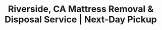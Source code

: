 ---
layout: location.njk
title: "Riverside, CA Mattress Removal & Disposal Service | Next-Day Pickup"
permalink: "/mattress-removal/california/riverside/"
description: "Professional mattress removal in Riverside, CA. Licensed disposal service with next-day pickup. Eco-friendly recycling for $125-180. Serving all Riverside neighborhoods."
state: "California"
city: "Riverside"
stateSlug: "california"
tier: 2
coordinates: 
  lat: 33.9533
  lng: -117.3962
serviceArea: "Riverside County"
zipCodes: ["92501", "92502", "92503", "92504", "92505", "92506", "92507", "92508", "92509", "92513", "92514", "92516", "92517", "92518", "92519", "92521", "92522"]
phoneNumber: "720-263-6094"
pricing:
  startingPrice: 125
  single: 125
  queen: 155
  king: 180
neighborhoods:
  - name: "Downtown Riverside"
    zipCodes: ["92501"]
  - name: "Canyon Crest"
    zipCodes: ["92507", "92519"]
  - name: "University"
    zipCodes: ["92507", "92521"]
  - name: "Mission Grove"
    zipCodes: ["92508"]
  - name: "Alessandro Heights"
    zipCodes: ["92508"]
  - name: "Magnolia Center"
    zipCodes: ["92506"]
  - name: "Northside"
    zipCodes: ["92501", "92506"]
  - name: "Wood Streets"
    zipCodes: ["92506"]
  - name: "Riverside Plaza"
    zipCodes: ["92503"]
  - name: "Eastside"
    zipCodes: ["92503", "92504"]
  - name: "Victoria"
    zipCodes: ["92504"]
  - name: "Hunter Industrial Park"
    zipCodes: ["92509"]
  - name: "Orangecrest"
    zipCodes: ["92508", "92509"]
  - name: "La Sierra"
    zipCodes: ["92505"]
  - name: "Hawarden Hills"
    zipCodes: ["92505"]
  - name: "Airport"
    zipCodes: ["92504"]
  - name: "Casa Blanca"
    zipCodes: ["92504"]
  - name: "Arlanza"
    zipCodes: ["92503"]
  - name: "Sycamore Canyon"
    zipCodes: ["92508"]
  - name: "Box Springs Mountain"
    zipCodes: ["92507"]
nearbyCities:
  - name: "Los Angeles"
    slug: "los-angeles"
    state: "California"
    stateSlug: "california"
  - name: "San Diego"
    slug: "san-diego" 
    state: "California"
    stateSlug: "california"
  - name: "Sacramento"
    slug: "sacramento"
    state: "California"
    stateSlug: "california"
businessInfo:
  businessName: "A Bedder World - Riverside"
  streetAddress: "Riverside, CA"
  addressLocality: "Riverside" 
  addressRegion: "CA"
  postalCode: "92501"
pageContent:
  heroTitle: "Professional Mattress Removal in Riverside, California"
  heroSubtitle: "Licensed disposal service with next-day pickup across all Riverside neighborhoods. Eco-friendly recycling "
  
  whyChooseSection:
    title: "Why Riverside Residents Choose Our Service"
    content: "Riverside's inland location and hot, dry climate create unique mattress challenges that coastal California cities don't face. Summer temperatures regularly exceed 100°F, causing mattresses to break down faster and making them harder to handle. Our team specializes in Riverside's specific conditions - from navigating the 60 and 215 freeway traffic patterns that affect scheduling, to understanding how the Santa Ana winds impact pickup timing. We work efficiently in Riverside's extreme heat and coordinate around UCR's academic calendar when student housing generates peak demand during move-out periods."
  
  serviceAreasTitle: "Service Coverage Across Riverside" 
  serviceAreasContent: "Riverside's geography spans from the Santa Ana River bottom lands to foothills approaching the San Bernardino Mountains, creating distinct pickup challenges. Downtown's historic Mission Inn district has narrow streets and limited parking that require special coordination. The Box Springs Mountains area demands 4WD access for some properties. UCR campus housing presents bulk pickup challenges during June move-outs when thousands of students vacate simultaneously. Our team navigates Riverside's notorious traffic bottlenecks on the 91/60 interchange and times pickups to avoid UC Riverside football game days when parking becomes impossible near campus."
  
  howItWorksTitle: "Simple Riverside Mattress Removal Process"
  howItWorksSteps:
    - title: "Schedule Your Pickup"
      content: "Book online or call (720) 263-6094. We'll confirm your Riverside address and coordinate timing that works for your schedule."
    - title: "Next-Day Service"
      content: "Our licensed team arrives at your location with all necessary equipment to safely remove mattresses from any floor or tight space."
    - title: "Responsible Disposal"
      content: "We transport your mattresses to certified recycling facilities that meet Riverside County environmental standards."
  
  pricingTitle: "Transparent Riverside Mattress Removal Pricing"
  pricingSubtitle: "No hidden fees. Price includes pickup, transport, and eco-friendly disposal."
  
  aboutServiceTitle: "Riverside's Trusted Mattress Disposal Service"
  aboutServiceContent: "Riverside's mattress disposal challenges stem from its role as an inland transportation hub where the 10, 60, 91, and 215 freeways converge. This creates both opportunities and complications - we can efficiently reach customers but must navigate some of California's worst traffic. Riverside's desert climate accelerates mattress deterioration through extreme temperature swings (winter lows near freezing, summer highs over 110°F). The city's rapid growth from 275,000 to over 330,000 residents has created a mix of 1950s ranch homes with narrow hallways, modern master-planned communities with HOA restrictions, and dense student housing near UCR. We've adapted our service to handle everything from historic citrus grove worker housing to luxury developments in the foothills."
  
  faqsTitle: "Riverside Mattress Removal Questions"
  faqs:
    - question: "How quickly can you pick up mattresses in Riverside?"
      answer: "We offer next-day pickup service throughout Riverside. Schedule online or call (720) 263-6094 and we'll confirm availability for your preferred time."
    - question: "Do you handle mattress removal from apartments near UC Riverside?"
      answer: "Yes, we regularly service student housing and apartments throughout the university area. Our team has experience with dorm-style buildings, multi-story complexes, and narrow staircases common in campus housing."
    - question: "What's included in your Riverside service pricing?"
      answer: "Our flat-rate pricing includes pickup from your location, safe transport, and eco-friendly disposal at certified recycling facilities. No hidden fees or surcharges."
    - question: "Can you access homes in Riverside's hillside neighborhoods?"
      answer: "Absolutely. We service all areas of Riverside, including hillside developments like Canyon Crest and Alessandro Heights. Our team comes equipped for challenging access situations."
    - question: "Do you serve gated communities in Riverside?"
      answer: "Yes, we coordinate with HOAs and security teams in gated communities throughout areas like Mission Grove and Hunter Industrial Park. We handle access protocols professionally."
    - question: "Are you licensed for mattress disposal in Riverside County?"
      answer: "Yes, we maintain all required licensing for waste transport and disposal in Riverside County. We partner only with certified recycling facilities."
    - question: "What payment methods do you accept in Riverside?"
      answer: "We accept all major credit cards, debit cards, and cash payment upon completion of service."
    - question: "Do you remove mattresses from businesses in Riverside?"
      answer: "Yes, we serve residential and commercial clients throughout Riverside, including hotels, furniture stores, and property management companies."
  
  reviewsTitle: "What Riverside Customers Say"
  reviews:
    - name: "Marcus T."
      location: "Canyon Crest"
      rating: 5
      text: "Moving out of my apartment before graduation and needed three old mattresses gone fast. They showed up exactly when promised and handled the narrow stairwell like pros. Team was super efficient - in and out in 15 minutes. Worth every penny for the convenience."
    - name: "Sarah M."
      location: "Mission Grove"
      rating: 5  
      text: "Our HOA has strict pickup rules but these guys coordinated everything perfectly. They called ahead to confirm gate access and showed up right on time. Removed two mattresses from our upstairs bedroom without any issues. Professional and respectful of our property."
    - name: "David R."
      location: "La Sierra"
      rating: 5
      text: "Replaced our mattresses during a home renovation and needed the old ones gone immediately. Booked online and they picked up the same day we called. Team was careful around our construction work and didn't track any dirt through the house. Great local service."
  
  sidebarStats:
    mattressesRemoved: "1,247"
  
  heroDescription: "Professional mattress removal in Riverside - the City of Arts & Innovation. Serving from the Mission Inn Historic District to UCR campus housing, we handle Inland Empire's unique challenges including extreme heat, traffic convergence, and rapid suburban growth."
  
  aboutService: "Riverside presents unique mattress removal challenges as California's 12th largest city and Inland Empire hub. Our service adapts to Riverside's dramatic geography - from Santa Ana River flood plains to Box Springs Mountain foothills with elevation changes exceeding 1,000 feet. The city's boom-bust cycles created diverse housing stock: 1920s Mission Revival near downtown, post-WWII tract homes, 1980s subdivisions, and modern UCR student complexes. We coordinate with Riverside County's strict landfill diversion requirements and work within the city's limited waste transfer station capacity. Summer temperatures above 110°F require special handling protocols, while winter rains create access issues in hillside areas prone to slides."
  
  serviceAreasIntro: "Riverside's 81-square-mile area includes everything from dense urban core to rural-feeling foothills, each presenting unique pickup challenges:"
  
  environmentalImpact: "Riverside County operates under California's most stringent landfill diversion mandates, requiring 75% waste diversion by 2025. Our mattress recycling directly supports this goal by diverting materials that would otherwise consume valuable landfill space at the Lamb Canyon facility. Each Riverside mattress yields approximately 30 pounds of steel springs, 15 pounds of foam padding, and 8 pounds of fabric - all processed through certified facilities in nearby San Bernardino County. This local recycling loop reduces transportation emissions while supporting Inland Empire's growing green economy."
  
  regulationsCompliance: "Riverside County's Waste Management Department enforces strict mattress disposal protocols under Municipal Code Title 8. Illegal dumping carries fines up to $1,000, with enforcement cameras monitoring known dump sites along the Santa Ana River corridor and in Sycamore Canyon Park. Our service includes all required documentation, proper vehicle licensing, and coordination with county transfer stations. We maintain current permits for hazardous material transport (required for flame retardant-treated mattresses) and provide customers with proof of legal disposal."
  
  howItWorksScheduling: "Riverside's scheduling complexity requires local expertise. We avoid UCR move-out periods (early June, late August) when student demand peaks. Summer appointments before 10 AM or after 5 PM minimize exposure to extreme heat. We coordinate with Riverside Unified School District calendars to avoid traffic delays during school pickup times on major arterials like Magnolia Avenue and University Avenue."
  
  howItWorksService: "Riverside's challenging terrain and climate demand specialized protocols. Our trucks carry extra water for crew safety during summer months when pavement temperatures exceed 140°F. We use protective equipment for navigating steep driveways in foothills areas and maintain relationships with local tow services for vehicles that can't access hillside properties during rainy season. Our team understands Riverside's traffic patterns, avoiding the 91/215 interchange during peak hours and using alternate routes through Moreno Valley when necessary."
  
  howItWorksDisposal: "Mattresses collected in Riverside are transported to certified facilities within 50 miles to minimize environmental impact. We coordinate with El Sobrante Recycling in Corona and West Coast Mattress Recycling in Los Angeles, depending on material type and current capacity. All transport follows Riverside County's strict chain-of-custody requirements, with GPS tracking and timestamp documentation provided to customers upon request."
    
reviews:
  count: 127
  featured: [
    {
      "name": "Marcus T.",
      "author": "Marcus T.",
      "neighborhood": "Canyon Crest",
      "text": "Moving out of my apartment before graduation and needed three old mattresses gone fast. They showed up exactly when promised and handled the narrow stairwell like pros. Team was super efficient - in and out in 15 minutes. Worth every penny for the convenience."
    },
    {
      "name": "Sarah M.",
      "author": "Sarah M.",
      "neighborhood": "Mission Grove",
      "text": "Our HOA has strict pickup rules but these guys coordinated everything perfectly. They called ahead to confirm gate access and showed up right on time. Removed two mattresses from our upstairs bedroom without any issues. Professional and respectful of our property."
    },
    {
      "name": "David R.",
      "author": "David R.",
      "neighborhood": "La Sierra",
      "text": "Replaced our mattresses during a home renovation and needed the old ones gone immediately. Booked online and they picked up the same day we called. Team was careful around our construction work and didn't track any dirt through the house. Great local service."
    }
  ]
  
faqs: [
  {
    "question": "How quickly can you pick up mattresses in Riverside?",
    "answer": "We offer next-day pickup service throughout Riverside. Schedule online or call (720) 263-6094 and we'll confirm availability for your preferred time."
  },
  {
    "question": "Do you handle mattress removal from apartments near UC Riverside?",
    "answer": "Yes, we regularly service student housing and apartments throughout the university area. Our team has experience with dorm-style buildings, multi-story complexes, and narrow staircases common in campus housing."
  },
  {
    "question": "What's included in your Riverside service pricing?",
    "answer": "Our flat-rate pricing includes pickup from your location, safe transport, and eco-friendly disposal at certified recycling facilities. No hidden fees or surcharges."
  },
  {
    "question": "Can you access homes in Riverside's hillside neighborhoods?",
    "answer": "Absolutely. We service all areas of Riverside, including hillside developments like Canyon Crest and Alessandro Heights. Our team comes equipped for challenging access situations."
  },
  {
    "question": "Do you serve gated communities in Riverside?",
    "answer": "Yes, we coordinate with HOAs and security teams in gated communities throughout areas like Mission Grove and Hunter Industrial Park. We handle access protocols professionally."
  },
  {
    "question": "Are you licensed for mattress disposal in Riverside County?",
    "answer": "Yes, we maintain all required licensing for waste transport and disposal in Riverside County. We partner only with certified recycling facilities."
  },
  {
    "question": "What payment methods do you accept in Riverside?",
    "answer": "We accept all major credit cards, debit cards, and cash payment upon completion of service."
  },
  {
    "question": "Do you remove mattresses from businesses in Riverside?",
    "answer": "Yes, we serve residential and commercial clients throughout Riverside, including hotels, furniture stores, and property management companies."
  }
]

localRegulations: "Riverside County disposal regulations require licensed haulers and proper preparation. Our service ensures complete compliance with all requirements."
---